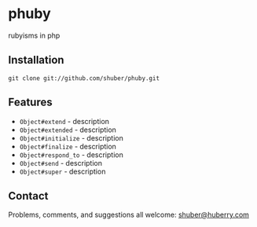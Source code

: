 # phuby

rubyisms in php


## Installation

	git clone git://github.com/shuber/phuby.git


## Features

* `Object#extend`     - description
* `Object#extended`   - description
* `Object#initialize` - description
* `Object#finalize`   - description
* `Object#respond_to` - description
* `Object#send`       - description
* `Object#super`      - description


## Contact

Problems, comments, and suggestions all welcome: [shuber@huberry.com](mailto:shuber@huberry.com)